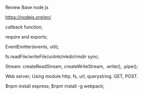 Review Base node js

https://nodejs.org/en/

callback function;

require and exports;

EventEmitter(events, util);

fs.readFile/writeFile/unlink/mkdir/rmdir sync;

Stream:
createReadStream,
createWriteStream,
.write(),
.pipe();

Web server;
Using module http, fs, url, querystring.
GET, POST.

$npm install express;
$npm install -g webpack;
